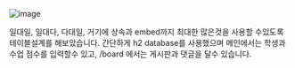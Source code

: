 ![image](https://github.com/MarkZiRo/spring-project/assets/37473857/56e4f92c-dcd7-49e4-9b1f-37009988b2ab)

일대일, 일대다, 다대일, 거기에 상속과 embed까지 최대한 많은것을 사용할 수있도록 테이블설계를 해보았습니다.
간단하게 h2 database를 사용했으며 메인에서는 학생과 수업 점수를 입력할수 있고, /board 에서는 게시판과 댓글을 달수 있습니다.





